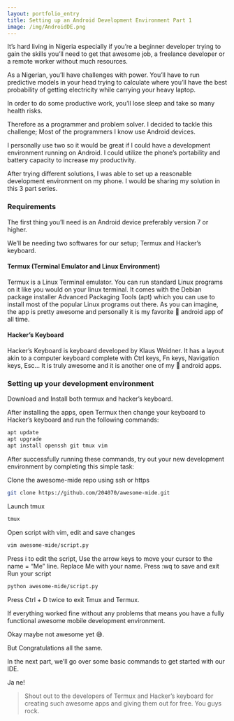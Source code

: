 ```yaml
---
layout: portfolio_entry
title: Setting up an Android Development Environment Part 1
image: /img/AndroidDE.png
---
```


It’s hard living in Nigeria especially if you’re a beginner developer trying to gain the skills you’ll need to get that awesome job, a freelance developer or a remote worker without much resources.


As a Nigerian, you’ll have challenges with power. You’ll have to run predictive models in your head trying to calculate where you’ll have the best probability of getting electricity while carrying your heavy laptop.

In order to do some productive work, you’ll lose sleep and take so many health risks.

Therefore as a programmer and problem solver. I decided to tackle this challenge; Most of the programmers I know use Android devices.

I personally use two so it would be great if I could have a development environment running on Android. I could utilize the phone’s portability and battery capacity to increase my productivity.

After trying different solutions, I was able to set up a reasonable development environment on my phone. I would be sharing my solution in this 3 part series.

### Requirements
The first thing you’ll need is an Android device preferably version 7 or higher.

We’ll be needing two softwares for our setup; Termux and Hacker’s keyboard.

#### Termux (Terminal Emulator and Linux Environment)
Termux is a Linux Terminal emulator. You can run standard Linux programs on it like you would on your linux terminal. It comes with the Debian package installer Advanced Packaging Tools (apt) which you can use to install most of the popular Linux programs out there. As you can imagine, the app is pretty awesome and personally it is my favorite 🐐 android app of all time.

#### Hacker’s Keyboard
Hacker’s Keyboard is keyboard developed by Klaus Weidner. It has a layout akin to a computer keyboard complete with Ctrl keys, Fn keys, Navigation keys, Esc… It is truly awesome and it is another one of my 🐐 android apps.

### Setting up your development environment
Download and Install both termux and hacker’s keyboard.

After installing the apps, open Termux then change your keyboard to Hacker’s keyboard and run the following commands:

```bash
apt update
apt upgrade
apt install openssh git tmux vim
```
After successfully running these commands, try out your new development environment by completing this simple task:

Clone the awesome-mide repo using ssh or https
```bash
git clone https://github.com/204070/awesome-mide.git
```
Launch tmux
```bash
tmux
```
Open script with vim, edit and save changes
```bash
vim awesome-mide/script.py
```
Press i to edit the script,
Use the arrow keys to move your cursor to the name = “Me” line.
Replace Me with your name.
Press :wq to save and exit
Run your script
```bash
python awesome-mide/script.py
```
Press Ctrl + D twice to exit Tmux and Termux.

If everything worked fine without any problems that means you have a fully functional awesome mobile development environment.

Okay maybe not awesome yet 😅.

But Congratulations all the same.

In the next part, we’ll go over some basic commands to get started with our IDE.

Ja ne!

> Shout out to the developers of Termux and Hacker’s keyboard for creating such awesome apps and giving them out for free. You guys rock. 
